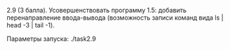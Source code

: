 2.9 (3 балла). Усовершенствовать программу 1.5: добавить перенаправление ввода-вывода (возможность записи команд вида ls | head -3 | tail -1).

Параметры запуска: ./task2.9

